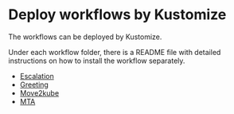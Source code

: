# Deploy workflows by Kustomize

The workflows can be deployed by Kustomize.

Under each workflow folder, there is a README file with detailed instructions on how to install the workflow separately.

- [Escalation](https://github.com/rhdhorchestrator/serverless-workflows-config/blob/main/kustomize/escalation/README.md)
- [Greeting](https://github.com/rhdhorchestrator/serverless-workflows-config/blob/main/kustomize/greeting/README.md)
- [Move2kube](https://github.com/rhdhorchestrator/serverless-workflows-config/blob/main/kustomize/move2kube/README.md)
- [MTA](https://github.com/rhdhorchestrator/serverless-workflows-config/blob/main/kustomize/mta/README.md)
